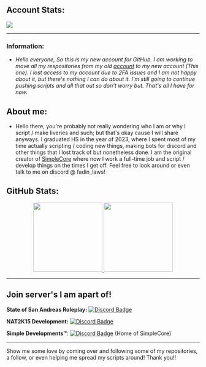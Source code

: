 ## Account Stats:

![](https://komarev.com/ghpvc/?username=Fadinlaws123&color=dc143c&style=plastic)

***

### Information:
* *Hello everyone, So this is my new account for GitHub. I am working to move all my respositories from my old [account](https://github.com/Fadin04) to my new account (This one). I lost access to my account due to 2FA issues and I am not happy about it, but there's nothing I can do about it. I'm still going to continue pushing scripts and all that out so don't worry but. That's all I have for now.* 

## About me:

- Hello there, you're probably not really wondering who I am or why I script / make liveries and such; but that's okay cause I will share anyways. I graduated HS in the year of 2023, where I spent most of my time actually scripting / coding new things, making bots for discord and other things that I lost track of but nonetheless done. I am the original creator of [SimpleCore](https://github.com/Fadinlaws123/SimpleCore) where now I work a full-time job and script / develop things on the times I get off. Feel free to look around or even talk to me on discord @ fadin_laws!

## GitHub Stats:
<p align="center">
<a href="https://github.com/Fadinlaws123">
  <img height="180em" src="https://github-readme-stats.vercel.app/api?username=Fadinlaws123&show_icons=true&title_color=5865F2&icon_color=5865F2&text_color=FFFFFF&bg_color=171B23&include_all_commits=true&count_private=true"/>
  <img height="180em" src="https://github-readme-stats.vercel.app/api/top-langs/?username=Fadinlaws123&layout=compact&langs_count=8&title_color=5865F2&icon_color=5865F2&text_color=FFFFFF&bg_color=171B23"/>
</a>
</p>

*** 

## Join server's I am apart of!

**State of San Andreas Roleplay:** [![Discord Badge](https://img.shields.io/badge/-Discord-9B9B9B?style=flat&logo=Discord&logoColor=white&color=fa9d00)](https://discord.gg/ssarp)

**NAT2K15 Development:** [![Discord Badge](https://img.shields.io/badge/-Discord-9B9B9B?style=flat&logo=Discord&logoColor=white&color=0c00ff)](https://discord.gg/nat2k15-development-778812156925181966)

**Simple Developments:tm:**: [![Discord Badge](https://img.shields.io/badge/-Discord-9B9B9B?style=flat&logo=Discord&logoColor=white&color=a8c300)](https://discord.gg/nat2k15-development-778812156925181966) (Home of SimpleCore)

***

Show me some love by coming over and following some of my repositories, a follow, or even helping me spread my scripts around! Thank you!!
